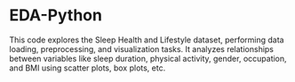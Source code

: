 # EDA-Python
This code explores the Sleep Health and Lifestyle dataset, performing data loading, preprocessing, and visualization tasks. It analyzes relationships between variables like sleep duration, physical activity, gender, occupation, and BMI using scatter plots, box plots, etc.

